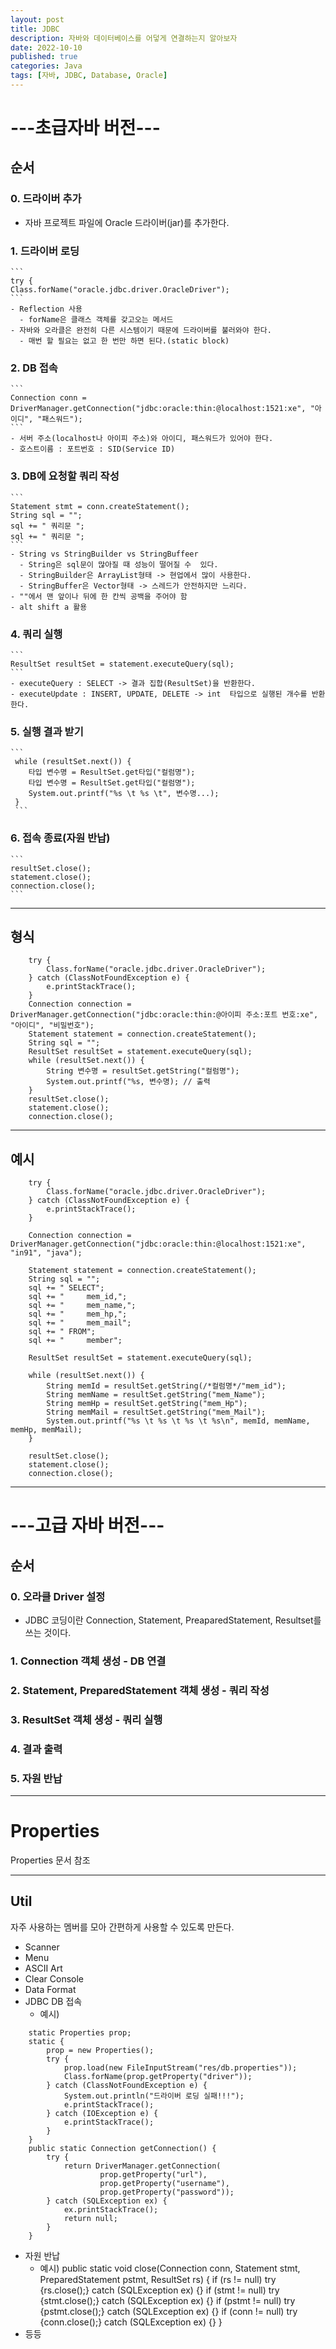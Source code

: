 ```yaml
---
layout: post
title: JDBC
description: 자바와 데이터베이스를 어덯게 연결하는지 알아보자
date: 2022-10-10
published: true
categories: Java
tags: [자바, JDBC, Database, Oracle]
---
```


# ---초급자바 버전---

## 순서

### 0. 드라이버 추가
   - 자바 프로젝트 파일에 Oracle 드라이버(jar)를 추가한다.
### 1. 드라이버 로딩
    ```
    try {
    Class.forName("oracle.jdbc.driver.OracleDriver");
    ```
    - Reflection 사용
      - forName은 클래스 객체를 갖고오는 메서드
    - 자바와 오라클은 완전히 다른 시스템이기 때문에 드라이버를 불러와야 한다.
      - 매번 할 필요는 없고 한 번만 하면 된다.(static block)
### 2. DB 접속
    ```
    Connection conn = DriverManager.getConnection("jdbc:oracle:thin:@localhost:1521:xe", "아이디", "패스워드");
    ```
    - 서버 주소(localhost나 아이피 주소)와 아이디, 패스워드가 있어야 한다.
    - 호스트이름 : 포트번호 : SID(Service ID)
### 3. DB에 요청할 쿼리 작성
    ```
    Statement stmt = conn.createStatement();
    String sql = "";
    sql += " 쿼리문 ";
    sql += " 쿼리문 ";
    ```
    - String vs StringBuilder vs StringBuffeer
      - String은 sql문이 많아질 때 성능이 떨어질 수  있다.
      - StringBuilder은 ArrayList형태 -> 현업에서 많이 사용한다.
      - StringBuffer은 Vector형태 -> 스레드가 안전하지만 느리다.
    - ""에서 맨 앞이나 뒤에 한 칸씩 공백을 주어야 함
    - alt shift a 활용
### 4. 쿼리 실행
    ```
    ResultSet resultSet = statement.executeQuery(sql);
    ```
    - executeQuery : SELECT -> 결과 집합(ResultSet)을 반환한다.
    - executeUpdate : INSERT, UPDATE, DELETE -> int  타입으로 실행된 개수를 반환한다. 
### 5. 실행 결과 받기
    ```
     while (resultSet.next()) {
        타입 변수명 = ResultSet.get타입("컬럼명");
        타입 변수명 = ResultSet.get타입("컬럼명");
		System.out.printf("%s \t %s \t", 변수명...);
     }
     ```
### 6. 접속 종료(자원 반납)
    ```
    resultSet.close();
	statement.close();
	connection.close();
    ```

***

## 형식
```
    try {
        Class.forName("oracle.jdbc.driver.OracleDriver");
    } catch (ClassNotFoundException e) {
        e.printStackTrace();
    }
    Connection connection = DriverManager.getConnection("jdbc:oracle:thin:@아이피 주소:포트 번호:xe", "아이디", "비밀번호"); 
    Statement statement = connection.createStatement();
    String sql = "";
    ResultSet resultSet = statement.executeQuery(sql);
    while (resultSet.next()) {
        String 변수명 = resultSet.getString("컬럼명");
        System.out.printf("%s, 변수명); // 출력
    }
    resultSet.close();
    statement.close();
    connection.close();
```

***

## 예시
```
    try {
        Class.forName("oracle.jdbc.driver.OracleDriver");
    } catch (ClassNotFoundException e) {
        e.printStackTrace();
    }

    Connection connection = DriverManager.getConnection("jdbc:oracle:thin:@localhost:1521:xe", "in91", "java"); 

    Statement statement = connection.createStatement();
    String sql = "";
    sql += " SELECT";
    sql += "     mem_id,";
    sql += "     mem_name,";
    sql += "     mem_hp,";
    sql += "     mem_mail"; 
    sql += " FROM";
    sql += "     member";

    ResultSet resultSet = statement.executeQuery(sql);

    while (resultSet.next()) {
        String memId = resultSet.getString(/*컬럼명*/"mem_id");
        String memName = resultSet.getString("mem_Name");
        String memHp = resultSet.getString("mem_Hp");
        String memMail = resultSet.getString("mem_Mail");
        System.out.printf("%s \t %s \t %s \t %s\n", memId, memName, memHp, memMail);
    }

    resultSet.close();
    statement.close();
    connection.close();
```

***


# ---고급 자바 버전---

## 순서

### 0. 오라클 Driver 설정
   - JDBC 코딩이란 Connection, Statement, PreaparedStatement, Resultset를 쓰는 것이다.
### 1. Connection 객체 생성 - DB 연결
### 2. Statement, PreparedStatement 객체 생성 - 쿼리 작성
### 3. ResultSet 객체 생성 - 쿼리 실행
### 4. 결과 출력
### 5. 자원 반납

***

# Properties
Properties 문서 참조

***
## Util
자주 사용하는 멤버를 모아 간편하게 사용할 수 있도록 만든다.
* Scanner
* Menu
* ASCII Art
* Clear Console
* Data Format
* JDBC DB 접속
  - 예시)
```
    static Properties prop;
	static {
		prop = new Properties();
		try {
			prop.load(new FileInputStream("res/db.properties"));
			Class.forName(prop.getProperty("driver"));
		} catch (ClassNotFoundException e) {
			System.out.println("드라이버 로딩 실패!!!");
			e.printStackTrace();
		} catch (IOException e) {
			e.printStackTrace();
		}
	}
	public static Connection getConnection() {
		try {
			return DriverManager.getConnection(
					prop.getProperty("url"), 
					prop.getProperty("username"), 
					prop.getProperty("password"));
		} catch (SQLException ex) {
			ex.printStackTrace();
			return null;
		}
	}
```
* 자원 반납
  - 예시) 
	public static void close(Connection conn, Statement stmt, PreparedStatement pstmt, ResultSet rs) {
		if (rs != null) try {rs.close();} catch (SQLException ex) {}
		if (stmt != null) try {stmt.close();} catch (SQLException ex) {}
		if (pstmt != null) try {pstmt.close();} catch (SQLException ex) {}
		if (conn != null) try {conn.close();} catch (SQLException ex) {}
	}
* 등등